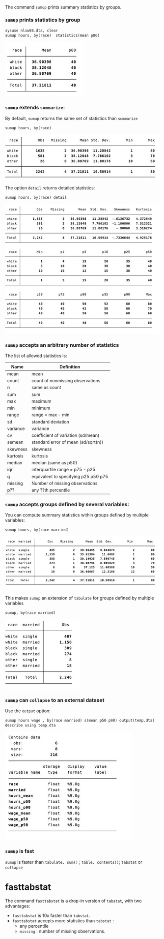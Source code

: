 
The command `sumup` prints summary statistics by groups. 




### `sumup` prints statistics by group

```
sysuse nlsw88.dta, clear
sumup hours, by(race)  statistics(mean p80)
```
![](img/sum6.jpg)


### `sumup` extends `summarize`:

By default, `sumup` returns the same set of statistics than `summarize` 

```
sumup hours, by(race) 
```
![](img/sum.jpg)

The option `detail` returns detailed statistics:
```
sumup hours, by(race) detail
```
![](img/sum3.jpg)


### `sumup` accepts an arbitrary number of statistics

The list of allowed statistics is:

Name | Definition
---|---
mean          | mean
count         | count of nonmissing observations
n             | same as count
sum           | sum
max           | maximum
min           | minimum
range         | range = max - min
sd            | standard deviation
variance      | variance
cv            | coefficient of variation (sd/mean)
semean        | standard error of mean (sd/sqrt(n))
skewness      | skewness
kurtosis      | kurtosis
median        | median (same as p50)
iqr           | interquartile range = p75 - p25
q             | equivalent to specifying p25 p50 p75
missing	|	Number of missing observations
p??			|	any ??th percentile




### `sumup` accepts groups defined by several variables:

You can compute summary statistics within groups defined by multiple variables:

```
sumup hours, by(race married) 
```
![](img/sum7.jpg)


This makes `sumup` an extension of `tabulate` for groups defined by multiple variables
```
sumup, by(race married) 
```
![](img/sum4.jpg)




### `sumup` can `collapse` to an external dataset
Use the `output` option:
```
sumup hours wage , by(race married) s(mean p50 p90) output(temp.dta)
describe using temp.dta
```
![](img/sum5.jpg)

### `sumup` is fast
`sumup` is faster than `tabulate, sum()` ; `table, contents()`; `tabstat` or `collapse`


# fasttabstat

The command `fasttabstat` is a drop-in version of `tabstat`, with two advantages:
- `fasttabstat`  is 10x faster than `tabstat`.
- `fasttabstat` accepts more statistics than `tabstat` : 
	- any percentile 
	- `missing` : number of missing observations.

